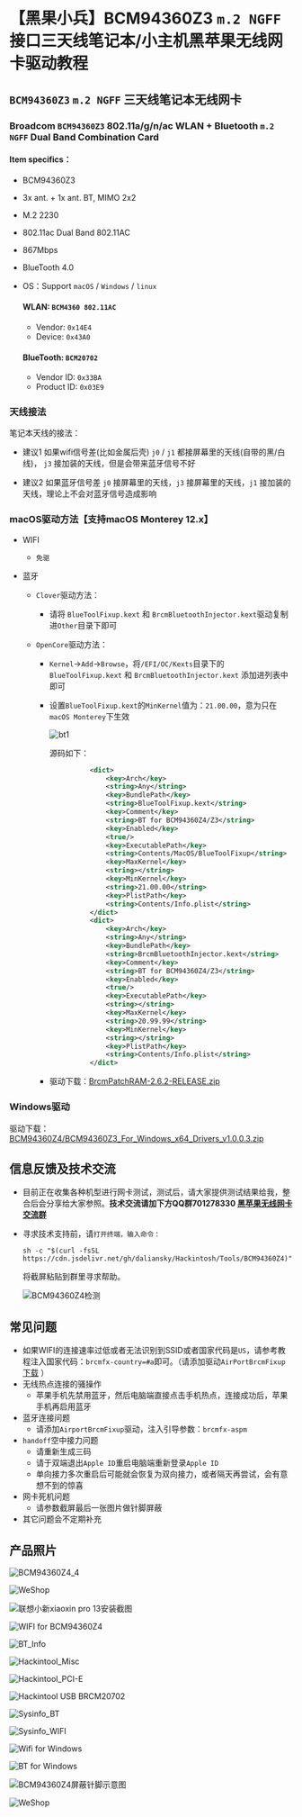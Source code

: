 # 【黑果小兵】BCM94360Z3 `m.2 NGFF` 接口三天线笔记本/小主机黑苹果无线网卡驱动教程

## `BCM94360Z3` `m.2 NGFF` 三天线笔记本无线网卡

### Broadcom `BCM94360Z3` 802.11a/g/n/ac WLAN + Bluetooth `m.2 NGFF` Dual Band Combination Card

#### Item specifics：

- BCM94360Z3
- 3x ant. + 1x ant. BT, MIMO 2x2
- M.2 2230
- 802.11ac Dual Band 802.11AC
- 867Mbps
- BlueTooth 4.0

- OS：Support `macOS` / `Windows` / `linux`

  #### WLAN: `BCM4360 802.11AC`

  - Vendor: `0x14E4`
  - Device: `0x43A0`

  #### BlueTooth: `BCM20702`

  - Vendor ID: `0x33BA`
  - Product ID: `0x03E9`

### 天线接法

笔记本天线的接法：

- 建议1
  如果wifi信号差(比如金属后壳)
  `j0` / `j1` 都接屏幕里的天线(自带的黑/白线)， `j3` 接加装的天线，但是会带来蓝牙信号不好

- 建议2
  如果蓝牙信号差
  `j0` 接屏幕里的天线，`j3` 接屏幕里的天线，`j1`  接加装的天线，理论上不会对蓝牙信号造成影响

### macOS驱动方法【支持macOS Monterey 12.x】

- WIFI 

  - `免驱`

- 蓝牙

  - `Clover`驱动方法：

    - 请将 `BlueToolFixup.kext` 和 `BrcmBluetoothInjector.kext`驱动复制进`Other`目录下即可

  - `OpenCore`驱动方法：

    - `Kernel`->`Add`->`Browse`，将`/EFI/OC/Kexts`目录下的`BlueToolFixup.kext` 和 `BrcmBluetoothInjector.kext` 添加进列表中即可

    - 设置`BlueToolFixup.kext`的`MinKernel`值为：`21.00.00`，意为只在`macOS Monterey`下生效

      ![bt1](https://pics.daliansky.net/d/xD0Ar91B/blog/BCM94360Z4/bt2.png?download=1)

      源码如下：

      ```xml
      			<dict>
      				<key>Arch</key>
      				<string>Any</string>
      				<key>BundlePath</key>
      				<string>BlueToolFixup.kext</string>
      				<key>Comment</key>
      				<string>BT for BCM94360Z4/Z3</string>
      				<key>Enabled</key>
      				<true/>
      				<key>ExecutablePath</key>
      				<string>Contents/MacOS/BlueToolFixup</string>
      				<key>MaxKernel</key>
      				<string></string>
      				<key>MinKernel</key>
      				<string>21.00.00</string>
      				<key>PlistPath</key>
      				<string>Contents/Info.plist</string>
      			</dict>
      			<dict>
      				<key>Arch</key>
      				<string>Any</string>
      				<key>BundlePath</key>
      				<string>BrcmBluetoothInjector.kext</string>
      				<key>Comment</key>
      				<string>BT for BCM94360Z4/Z3</string>
      				<key>Enabled</key>
      				<true/>
      				<key>ExecutablePath</key>
      				<string></string>
      				<key>MaxKernel</key>
      				<string>20.99.99</string>
      				<key>MinKernel</key>
      				<string></string>
      				<key>PlistPath</key>
      				<string>Contents/Info.plist</string>
      			</dict>
      ```

      

    - 驱动下载：[BrcmPatchRAM-2.6.2-RELEASE.zip](https://pics.daliansky.net/d/xD0Ar91B/blog/BCM94360Z4/BrcmPatchRAM-2.6.2-RELEASE.zip?download=1) 

### Windows驱动

驱动下载：[BCM94360Z4/BCM94360Z3_For_Windows_x64_Drivers_v1.0.0.3.zip](https://pics.daliansky.net/d/xD0Ar91B/blog/BCM94360Z4/BCM94360Z4_and_BCM94360Z3_for_Windows10_x64_v1.0.0.3.zip?download=1)

## 信息反馈及技术交流

- 目前正在收集各种机型进行网卡测试，测试后，请大家提供测试结果给我，整合后会分享给大家参照。**技术交流请加下方QQ群701278330 [黑苹果无线网卡交流群](https://shang.qq.com/wpa/qunwpa?idkey=5bfd8b092f5a3f3079eab8bb1a497973dbba78ad785d9520ad090a931aeb06f6)**

- 寻求技术支持前，请`打开终端，输入命令：`

  ```
  sh -c "$(curl -fsSL https://cdn.jsdelivr.net/gh/daliansky/Hackintosh/Tools/BCM94360Z4)"
  ```

  将截屏粘贴到群里寻求帮助。

  ![BCM94360Z4检测](https://pics.daliansky.net/d/xD0Ar91B/blog/BCM94360Z4/BCM94360Z4_Check.png?download=1)

## 常见问题

- 如果WIFI的连接速率过低或者无法识别到SSID或者国家代码是`US`，请参考教程注入国家代码：`brcmfx-country=#a`即可。（请添加驱动`AirPortBrcmFixup` [下载](https://github.com/acidanthera/AirportBrcmFixup/releases) ）
- 无线热点连接的骚操作
  - 苹果手机先禁用蓝牙，然后电脑端直接点击手机热点，连接成功后，苹果手机再启用蓝牙
- 蓝牙连接问题
  - 请添加`AirportBrcmFixup`驱动，注入引导参数：`brcmfx-aspm`
- `handoff`空中接力问题
  - 请重新生成三码
  - 请于双端退出`Apple ID`重启电脑端重新登录`Apple ID`
  - 单向接力多次重启后可能就会恢复为双向接力，或者隔天再尝试，会有意想不到的惊喜
- 网卡死机问题
  - 请参数截屏最后一张图片做针脚屏蔽
- 其它问题会不定期补充

## 产品照片

![BCM94360Z4_4](https://pics.daliansky.net/d/xD0Ar91B/blog/BCM94360Z4/BCM94360Z4.png?download=1)

![WeShop](https://pics.daliansky.net/d/xD0Ar91B/blog/BCM94360Z4/WeShop_QR.png?download=1)

![联想小新xiaoxin pro 13安装截图](https://pics.daliansky.net/d/xD0Ar91B/blog/BCM94360Z4/XiaoxinPro13.jpg?download=1)

![WIFI for BCM94360Z4](https://pics.daliansky.net/d/xD0Ar91B/blog/BCM94360Z4/WIFI_for_BCM94360Z4.png?download=1)

![BT_Info](https://pics.daliansky.net/d/xD0Ar91B/blog/BCM94360Z4/BT_for_BCM94360Z4.png?download=1)

![Hackintool_Misc](https://pics.daliansky.net/d/xD0Ar91B/blog/BCM94360Z4/Hackintool_Misc.png?download=1)

![Hackintool_PCI-E](https://pics.daliansky.net/d/xD0Ar91B/blog/BCM94360Z4/Hackintool_PCI-E.png?download=1)

![Hackintool USB BRCM20702](https://pics.daliansky.net/d/xD0Ar91B/blog/BCM94360Z4/Hackintool_USB_BRCM20702.png?download=1)

![Sysinfo_BT](https://pics.daliansky.net/d/xD0Ar91B/blog/BCM94360Z4/BCM94360Z4_BT.png?download=1)

![Sysinfo_WIFI](https://pics.daliansky.net/d/xD0Ar91B/blog/BCM94360Z4/BCM94360Z4_WIFI.png?download=1)

![Wifi for Windows](https://pics.daliansky.net/d/xD0Ar91B/blog/BCM94360Z4/WIFI_for_Windows.png?download=1)

![BT for Windows](https://pics.daliansky.net/d/xD0Ar91B/blog/BCM94360Z4/BT_for_Windows.png?download=1)

![BCM94360Z4屏蔽针脚示意图](https://pics.daliansky.net/d/xD0Ar91B/blog/BCM94360Z4/BCM94360Z4_pin.png?download=1)

![WeShop](https://pics.daliansky.net/d/xD0Ar91B/blog/BCM94360Z4/WeShop_QR.png?download=1)